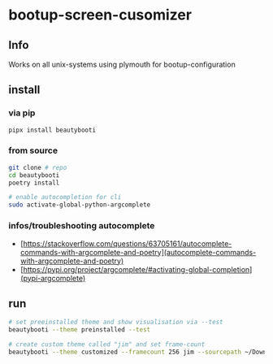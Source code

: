 # bootup-screen-cusomizer

## Info
Works on all unix-systems using plymouth for bootup-configuration

## install

### via pip
```bash
pipx install beautybooti
```

### from source
```bash
git clone # repo
cd beautybooti
poetry install

# enable autocompletion for cli
sudo activate-global-python-argcomplete
```

### infos/troubleshooting autocomplete
- [https://stackoverflow.com/questions/63705161/autocomplete-commands-with-argcomplete-and-poetry](autocomplete-commands-with-argcomplete-and-poetry)
- [https://pypi.org/project/argcomplete/#activating-global-completion](pypi-argcomplete)


## run
```bash
# set preeinstalled theme and show visualisation via --test 
beautybooti --theme preinstalled --test 

# create custom theme called "jim" and set frame-count
beautybooti --theme customized --framecount 256 jim --sourcepath ~/Download/jims-nice-picture.jpg
```
